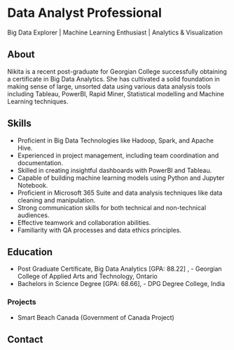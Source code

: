 #  Data Analyst Professional
Big Data Explorer | Machine Learning Enthusiast | Analytics & Visualization

## About 
Nikita is a recent post-graduate for Georgian College successfully obtaining a certificate in Big Data Analytics. She has cultivated a solid foundation in making sense of large, unsorted data using various data analysis tools including Tableau, PowerBI, Rapid Miner, Statistical modelling and Machine Learning techniques. 

## Skills
- Proficient in Big Data Technologies like Hadoop, Spark, and Apache Hive.
- Experienced in project management, including team coordination and documentation.
- Skilled in creating insightful dashboards with PowerBI and Tableau.
- Capable of building machine learning models using Python and Jupyter Notebook.
- Proficient in Microsoft 365 Suite and data analysis techniques like data cleaning and manipulation.
- Strong communication skills for both technical and non-technical audiences.
- Effective teamwork and collaboration abilities.
- Familiarity with QA processes and data ethics principles.

## Education
- Post Graduate Certificate, Big Data Analytics [GPA: 88.22] , - Georgian College of Applied Arts and Technology, Ontario
- Bachelors in Science Degree [GPA: 68.66], - DPG Degree College, India

### Projects
- Smart Beach Canada (Government of Canada Project)

## Contact
  


